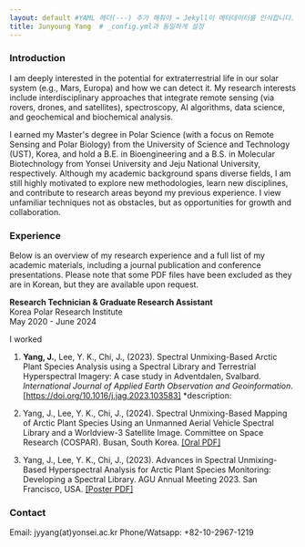 ```yaml
---
layout: default #YAML 헤더(---) 추가 해줘야 → Jekyll이 메타데이터를 인식합니다.
title: Junyoung Yang  # _config.yml과 동일하게 설정
---
```


### Introduction

I am deeply interested in the potential for extraterrestrial life in our solar system (e.g., Mars, Europa) and how we can detect it. My research interests include interdisciplinary approaches that integrate remote sensing (via rovers, drones, and satellites), spectroscopy, AI algorithms, data science, and geochemical and biochemical analysis. 

I earned my Master's degree in Polar Science (with a focus on Remote Sensing and Polar Biology) from the University of Science and Technology (UST), Korea, and hold a B.E. in Bioengineering and a B.S. in Molecular Biotechnology from Yonsei University and Jeju National University, respectively. Although my academic background spans diverse fields, I am still highly motivated to explore new methodologies, learn new disciplines, and contribute to research areas beyond my previous experience. I view unfamiliar techniques not as obstacles, but as opportunities for growth and collaboration.

### Experience
Below is an overview of my research experience and a full list of my academic materials, including a journal publication and conference presentations. Please note that some PDF files have been excluded as they are in Korean, but they are available upon request. 

**Research Technician & Graduate Research Assistant**  
Korea Polar Research Institute  
May 2020 - June 2024

I worked

1. **Yang, J.**, Lee, Y. K., Chi, J., (2023). Spectral Unmixing-Based Arctic Plant Species Analysis using a Spectral Library and Terrestrial Hyperspectral Imagery: A case study in Adventdalen, Svalbard. *International Journal of Applied Earth Observation and Geoinformation*. <a href="https://doi.org/10.1016/j.jag.2023.103583" target="_blank">[https://doi.org/10.1016/j.jag.2023.103583]</a>
*description: 

2. Yang, J., Lee, Y. K., Chi, J., (2024). Spectral Unmixing-Based Mapping of Arctic Plant Species Using an Unmanned Aerial Vehicle Spectral Library and a Worldview-3 Satellite Image. Committee on Space Research (COSPAR). Busan, South Korea. <a href="/files/2024COSPAR_Presentation_20240718.pdf" target="_blank">[Oral PDF]</a>

3. Yang, J., Lee, Y. K., Chi, J., (2023). Advances in Spectral Unmixing-Based Hyperspectral Analysis for Arctic Plant Species Monitoring: Developing a Spectral Library. AGU Annual Meeting 2023. San Francisco, USA. <a href="/files/AGU_2023_Poster.pdf" target="_blank">[Poster PDF]</a>



### Contact

Email: jyyang(at)yonsei.ac.kr
Phone/Watsapp: +82-10-2967-1219












